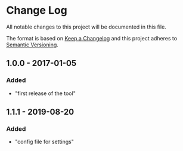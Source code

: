 # Change Log
All notable changes to this project will be documented in this file.

The format is based on [Keep a Changelog](http://keepachangelog.com/) 
and this project adheres to [Semantic Versioning](http://semver.org/).

## 1.0.0 - 2017-01-05
### Added
 - "first release of the tool"

## 1.1.1 - 2019-08-20
### Added
 - "config file for settings"
